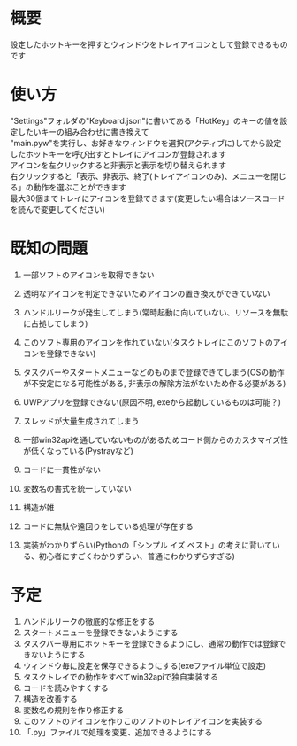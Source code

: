 # 概要
設定したホットキーを押すとウィンドウをトレイアイコンとして登録できるものです  

# 使い方
"Settings"フォルダの"Keyboard.json"に書いてある「HotKey」のキーの値を設定したいキーの組み合わせに書き換えて  
"main.pyw"を実行し、お好きなウィンドウを選択(アクティブに)してから設定したホットキーを呼び出すとトレイにアイコンが登録されます  
アイコンを左クリックすると非表示と表示を切り替えられます  
右クリックすると「表示、非表示、終了(トレイアイコンのみ)、メニューを閉じる」の動作を選ぶことができます  
最大30個までトレイにアイコンを登録できます(変更したい場合はソースコードを読んで変更してください)  

# 既知の問題
1. 一部ソフトのアイコンを取得できない
1. 透明なアイコンを判定できないためアイコンの置き換えができていない
1. ハンドルリークが発生してしまう(常時起動に向いていない、リソースを無駄に占拠してしまう)
1. このソフト専用のアイコンを作れていない(タスクトレイにこのソフトのアイコンを登録できない)
1. タスクバーやスタートメニューなどのものまで登録できてしまう(OSの動作が不安定になる可能性がある, 非表示の解除方法がないため作る必要がある)
1. UWPアプリを登録できない(原因不明, exeから起動しているものは可能？)
1. スレッドが大量生成されてしまう
1. 一部win32apiを通していないものがあるためコード側からのカスタマイズ性が低くなっている(Pystrayなど)
  
1. コードに一貫性がない
1. 変数名の書式を統一していない
1. 構造が雑
1. コードに無駄や遠回りをしている処理が存在する
1. 実装がわかりずらい(Pythonの「シンプル イズ ベスト」の考えに背いている、初心者にすごくわかりずらい、普通にわかりずらすぎる)

# 予定
1. ハンドルリークの徹底的な修正をする
1. スタートメニューを登録できないようにする
1. タスクバー専用にホットキーを登録できるようにし、通常の動作では登録できないようにする
1. ウィンドウ毎に設定を保存できるようにする(exeファイル単位で設定)
1. タスクトレイでの動作をすべてwin32apiで独自実装する
1. コードを読みやすくする
1. 構造を改善する
1. 変数名の規則を作り修正する
1. このソフトのアイコンを作りこのソフトのトレイアイコンを実装する
1. 「.py」ファイルで処理を変更、追加できるようにする
